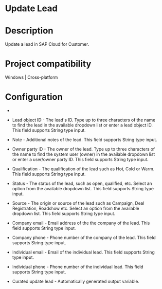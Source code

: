 ﻿# Update Lead

# Description

Update a lead in SAP Cloud for Customer.

# Project compatibility

Windows | Cross-platform

# Configuration

* 
* Lead object ID - The lead's ID. Type up to three characters of the name to find the lead in the available dropdown list or enter a lead object ID. This field supports String type input.
* Note - Additional notes of the lead. This field supports String type input.
* Owner party ID - The owner of the lead. Type up to three characters of the name to find the system user (owner) in the available dropdown list or enter a user/owner party ID. This field supports String type input.
* Qualification - The qualification of the lead such as Hot, Cold or Warm. This field supports String type input.
* Status - The status of the lead, such as open, qualified, etc. Select an option from the available dropdown list. This field supports String type input.







* Source - The origin or source of the lead such as Campaign, Deal Registration, Roadshow etc. Select an option from the available dropdown list. This field supports String type input.
* Company email - Email address of the the company of the lead. This field supports String type input.
* Company phone - Phone number of the company of the lead. This field supports String type input.
* Individual email - Email of the individual lead. This field supports String type input.
* Individual phone - Phone number of the individual lead. This field supports String type input.



* Curated update lead - Automatically generated output variable.
